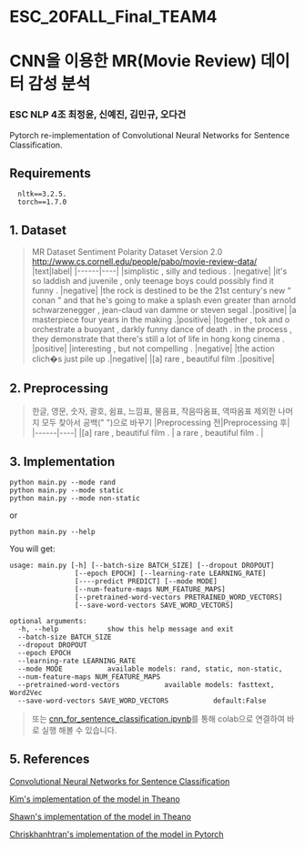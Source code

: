 ESC_20FALL_Final_TEAM4
=======================
# CNN을 이용한 MR(Movie Review) 데이터 감성 분석
### ESC NLP 4조 최정윤, 신예진, 김민규, 오다건
Pytorch re-implementation of Convolutional Neural Networks for Sentence Classification.

## Requirements

~~~
  nltk==3.2.5.
  torch==1.7.0
~~~

## 1. Dataset
> MR Dataset Sentiment Polarity Dataset Version 2.0  http://www.cs.cornell.edu/people/pabo/movie-review-data/
> |text|label|
> |------|----|
> |simplistic , silly and tedious .	|negative|
> |it's so laddish and juvenile , only teenage boys could possibly find it funny . |negative|
> |the rock is destined to be the 21st century's new " conan " and that he's going to make a splash even greater than arnold schwarzenegger , jean-claud van damme or steven segal .|positive|
> |a masterpiece four years in the making .|positive|
> |together , tok and o orchestrate a buoyant , darkly funny dance of death . in the process , they demonstrate that there's still a lot of life in hong kong cinema . |positive|
> |interesting , but not compelling . |negative|
> |the action clich�s just pile up .|negative|
> |[a] rare , beautiful film .|positive|


## 2. Preprocessing
> 한글, 영문, 숫자, 괄호, 쉼표, 느낌표, 물음표, 작음따옴표, 역따옴표 제외한 나머지 모두 찾아서 공백(" ")으로 바꾸기
> |Preprocessing 전|Preprocessing 후|
> |------|----|
> |[a] rare , beautiful film . | a rare , beautiful film . |


## 3. Implementation
~~~
python main.py --mode rand
python main.py --mode static
python main.py --mode non-static
~~~
or
~~~
python main.py --help
~~~
You will get:

    usage: main.py [-h] [--batch-size BATCH_SIZE] [--dropout DROPOUT] 
                    [--epoch EPOCH] [--learning-rate LEARNING_RATE]
                    [----predict PREDICT] [--mode MODE]
                    [--num-feature-maps NUM_FEATURE_MAPS]
                    [--pretrained-word-vectors PRETRAINED_WORD_VECTORS]
                    [--save-word-vectors SAVE_WORD_VECTORS]

    optional arguments:
      -h, --help            show this help message and exit
      --batch-size BATCH_SIZE
      --dropout DROPOUT
      --epoch EPOCH
      --learning-rate LEARNING_RATE
      --mode MODE           available models: rand, static, non-static,
      --num-feature-maps NUM_FEATURE_MAPS
      --pretrained-word-vectors           available models: fasttext, Word2Vec
      --save-word-vectors SAVE_WORD_VECTORS           default:False
      
> 또는 [cnn_for_sentence_classification.ipynb](https://colab.research.google.com/github/yuna-102/ESC_20FALL_Final_TEAM4/blob/main/cnn_for_sentence_classification.ipynb)를 통해 colab으로 연결하여 바로 실행 해볼 수 있습니다.


## 5. References

[Convolutional Neural Networks for Sentence Classification](https://arxiv.org/abs/1408.5882)

[Kim's implementation of the model in Theano](https://github.com/yoonkim/CNN_sentence)

[Shawn's implementation of the model in Theano](https://github.com/Shawn1993/cnn-text-classification-pytorch)

[Chriskhanhtran's implementation of the model in Pytorch](https://chriskhanhtran.github.io/posts/cnn-sentence-classification/)






